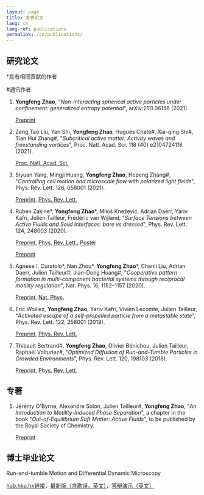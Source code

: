 ```yaml
---
layout: page
title: 发表论文
lang: cn
lang-ref: publications
permalink: /cn/publications/
---
```


<h2>研究论文</h2>

*具有相同贡献的作者

#通讯作者

<ol>

<li><strong>Yongfeng Zhao</strong>, "<em>Non-interacting spherical active particles under confinement: generalized entropy potential</em>", arXiv:2111.06156 (2021).</li>

<a href="https://arxiv.org/abs/2111.06156">Preprint</a>

<li>Zeng Tao Liu, Yan Shi, <strong>Yongfeng Zhao</strong>, Hugues Chaté#, Xia-qing Shi#, Tian Hui Zhang#, "<em>Subcritical active matter: Activity waves and freestanding vortices</em>", Proc. Natl. Acad. Sci. 118 (40) e2104724118 (2021).  </li>

<a href="https://doi.org/10.1073/pnas.2104724118">Proc. Natl. Acad. Sci.</a>

<li>Siyuan Yang, Mingji Huang, <strong>Yongfeng Zhao</strong>, Hepeng Zhang#, "<em>Controlling cell motion and microscale flow with polarized light fields</em>", Phys. Rev. Lett. 126, 058001 (2021). </li> 

<a href="https://arxiv.org/abs/2102.03543">Preprint</a>, <a href="https://doi.org/10.1103/PhysRevLett.126.058001">Phys. Rev. Lett.</a>

<li>Ruben Zakine*, <strong>Yongfeng Zhao</strong>*, Miloš Knežević, Adrian Daerr, Yariv Kafri, Julien Tailleur, Frédéric van Wijland, "<em>Surface Tensions between Active Fluids and Solid Interfaces: bare vs dressed</em>", Phys. Rev. Lett. 124, 248003 (2020). </li> 

<a href="https://arxiv.org/pdf/1907.07738">Preprint</a>, <a href="https://doi.org/10.1103/PhysRevLett.124.248003">Phys. Rev. Lett.</a>, <a href="{{site.url}}/assets/poster_fluid_solid.pdf">Poster</a>

<a href="https://arxiv.org/pdf/1907.07738">Preprint</a> 

<li>Agnese I. Curatolo*, Nan Zhou*, <strong>Yongfeng Zhao</strong>*, Chenli Liu, Adrian Daerr, Julien Tailleur#, Jian-Dong Huang#, "<em>Cooperative pattern formation in multi-component bacterial systems through reciprocal motility regulation</em>", Nat. Phys. 16, 1152–1157 (2020). </li> 

<a href="https://www.biorxiv.org/content/10.1101/798827v1.full.pdf">Preprint</a>, <a href="https://doi.org/10.1038/s41567-020-0964-z">Nat. Phys.</a> 

<li>Eric Woillez, <strong>Yongfeng Zhao</strong>, Yariv Kafri, Vivien Lecomte, Julien Tailleur, “<em>Activated escape of a self-propelled particle from a metastable state</em>”, Phys. Rev. Lett. 122, 258001 (2019). </li> 

<a href="https://arxiv.org/pdf/1904.00599">Preprint</a>, <a href="https://journals.aps.org/prl/abstract/10.1103/PhysRevLett.122.258001">Phys. Rev. Lett.</a> 

<li>Thibault Bertrand#, <strong>Yongfeng Zhao</strong>, Olivier Bénichou, Julien Tailleur, Raphaël Voituriez#, “<em>Optimized Diffusion of Run-and-Tumble Particles in Crowded Environments</em>”, Phys. Rev. Lett. 120, 198103 (2018). </li> 

<a href="https://arxiv.org/pdf/1711.05209">Preprint</a>, <a href="https://journals.aps.org/prl/abstract/10.1103/PhysRevLett.120.198103">Phys. Rev. Lett.</a>

</ol>

<h2>专著</h2>

<ol>

<li>Jérémy O'Byrne, Alexandre Solon, Julien Tailleur#, <strong>Yongfeng Zhao</strong>, "<em>An Introduction to Motility-Induced Phase Separation</em>", a chapter in the book "<em>Out-of-Equilibrium Soft Matter: Active Fluids</em>", to be published by the Royal Society of Chemistry.</li>

<a href="https://arxiv.org/abs/2112.03979">Preprint</a>

</ol>

<h2>博士毕业论文</h2>

Run-and-tumble Motion and Differential Dynamic Microscopy

<a href="http://hdl.handle.net/10722/238341">hub.hku.hk链接</a>，<a href="{{site.url}}/assets/Thesis_YongfengZhao.pdf">最新版（含勘误，英文）</a>，<a href="{{site.url}}/assets/Thesis_Beamer_YongfengZhao.pdf">答辩演示（英文）</a>